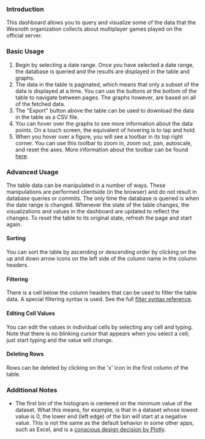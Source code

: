 ### Introduction

This dashboard allows you to query and visualize some of the data that the Wesnoth organization collects about multiplayer games played on the official server.

### Basic Usage

1. Begin by selecting a date range. Once you have selected a date range, the database is queried and the results are displayed in the table and graphs.
2. The data in the table is paginated, which means that only a subset of the data is displayed at a time. You can use the buttons at the bottom of the table to navigate between pages. The graphs however, are based on all of the fetched data.
3. The "Export" button above the table can be used to download the data in the table as a CSV file.
4. You can hover over the graphs to see more information about the data points. On a touch screen, the equivalent of hovering is to tap and hold.
5. When you hover over a figure, you will see a toolbar in its top right corner. You can use this toolbar to zoom in, zoom out, pan, autoscale, and reset the axes. More information about the toolbar can be found [here](https://plotly.com/chart-studio-help/getting-to-know-the-plotly-modebar/).

### Advanced Usage

The table data can be manipulated in a number of ways. These manipulations are performed clientside (in the browser) and do not result in database queries or commits. The only time the database is queried is when the date range is changed. Whenever the state of the table changes, the visualizations and values in the dashboard are updated to reflect the changes. To reset the table to its original state, refresh the page and start again.

#### Sorting

You can sort the table by ascending or descending order by clicking on the up and down arrow icons on the left side of the column name in the column headers.

#### Filtering

There is a cell below the column headers that can be used to filter the table data. A special filtering syntax is used. See the full [filter syntax reference](https://dash.plotly.com/datatable/filtering).

#### Editing Cell Values

You can edit the values in individual cells by selecting any cell and typing. Note that there is no blinking cursor that appears when you select a cell; just start typing and the value will change.

#### Deleting Rows

Rows can be deleted by clicking on the 'x' icon in the first column of the table.

### Additional Notes

- The first bin of the histogram is centered on the minimum value of the dataset. What this means, for example, is that in a dataset whose lowest value is 0, the lower end (left edge) of the bin will start at a negative value. This is not the same as the default behavior in some other apps, such as Excel, and is a [conscious design decision by Plotly](https://github.com/plotly/plotly.py/issues/3771).
